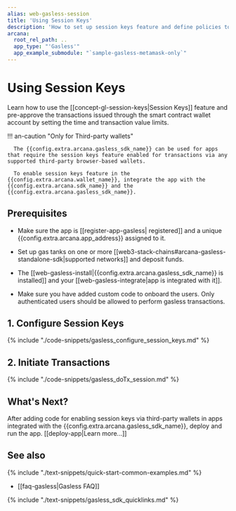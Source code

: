 ```yaml
---
alias: web-gasless-session
title: 'Using Session Keys'
description: 'How to set up session keys feature and define policies to pre-approve transactions during the specified session.'
arcana:
  root_rel_path: ..
  app_type: "'Gasless'"
  app_example_submodule: "`sample-gasless-metamask-only`"
---
```


# Using Session Keys

Learn how to use the [[concept-gl-session-keys|Session Keys]] feature and pre-approve the transactions issued through the smart contract wallet account by setting the time and transaction value limits.

!!! an-caution "Only for Third-party wallets"

      The {{config.extra.arcana.gasless_sdk_name}} can be used for apps that require the session keys feature enabled for transactions via any supported third-party browser-based wallets. 
      
      To enable session keys feature in the {{config.extra.arcana.wallet_name}}, integrate the app with the {{config.extra.arcana.sdk_name}} and the {{config.extra.arcana.gasless_sdk_name}}.

## Prerequisites

* Make sure the app is [[register-app-gasless| registered]] and a unique {{config.extra.arcana.app_address}} assigned to it.

* Set up gas tanks on one or more [[web3-stack-chains#arcana-gasless-standalone-sdk|supported networks]] and deposit funds. 

* The [[web-gasless-install|{{config.extra.arcana.gasless_sdk_name}} is installed]] and your [[web-gasless-integrate|app is integrated with it]].

* Make sure you have added custom code to onboard the users. Only authenticated users should be allowed to perform gasless transactions.

## 1. Configure Session Keys

{% include "./code-snippets/gasless_configure_session_keys.md" %}

## 2. Initiate Transactions

{% include "./code-snippets/gasless_doTx_session.md" %}

## What's Next?

After adding code for enabling session keys via third-party wallets in apps integrated with the {{config.extra.arcana.gasless_sdk_name}}, deploy and run the app. [[deploy-app|Learn more...]] 

## See also

{% include "./text-snippets/quick-start-common-examples.md" %}

* [[faq-gasless|Gasless FAQ]]

{% include "./text-snippets/gasless_sdk_quicklinks.md" %}